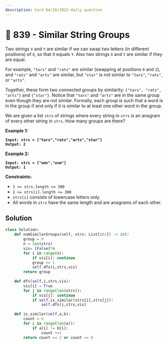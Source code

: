 ```yaml
---
description: hard 04/28/2023 daily question
---
```


# 🧐 839 - Similar String Groups

Two strings `X` and `Y` are similar if we can swap two letters (in different positions) of `X`, so that it equals `Y`. Also two strings `X` and `Y` are similar if they are equal.

For example, `"tars"` and `"rats"` are similar (swapping at positions `0` and `2`), and `"rats"` and `"arts"` are similar, but `"star"` is not similar to `"tars"`, `"rats"`, or `"arts"`.

Together, these form two connected groups by similarity: `{"tars", "rats", "arts"}` and `{"star"}`.  Notice that `"tars"` and `"arts"` are in the same group even though they are not similar.  Formally, each group is such that a word is in the group if and only if it is similar to at least one other word in the group.

We are given a list `strs` of strings where every string in `strs` is an anagram of every other string in `strs`. How many groups are there?

&#x20;

**Example 1:**

<pre><code><strong>Input: strs = ["tars","rats","arts","star"]
</strong><strong>Output: 2
</strong></code></pre>

**Example 2:**

<pre><code><strong>Input: strs = ["omv","ovm"]
</strong><strong>Output: 1
</strong></code></pre>

&#x20;

**Constraints:**

* `1 <= strs.length <= 300`
* `1 <= strs[i].length <= 300`
* `strs[i]` consists of lowercase letters only.
* All words in `strs` have the same length and are anagrams of each other.

## Solution

```python
class Solution:
    def numSimilarGroups(self, strs: List[str]) -> int:
        group = 0
        n = len(strs)
        vis= [False]*n
        for i in range(n):
            if vis[i]: continue
            group += 1
            self.dfs(i,strs,vis)
        return group
        
    def dfs(self,i,strs,vis):
        vis[i] = True
        for j in range(len(strs)):
            if vis[j]: continue
            if self.is_similar(strs[i],strs[j]):
                self.dfs(j,strs,vis)
    
    def is_similar(self,a,b):
        count = 0 
        for i in range(len(a)):
            if a[i] != b[i]:
                count +=1
        return count == 2 or count == 0 

```
